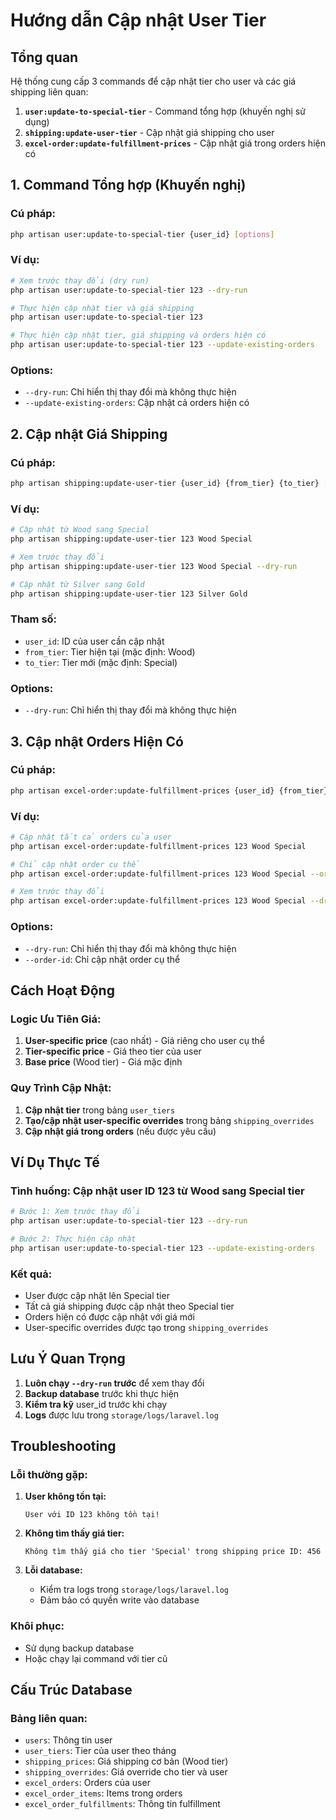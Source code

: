 # Hướng dẫn Cập nhật User Tier

## Tổng quan

Hệ thống cung cấp 3 commands để cập nhật tier cho user và các giá shipping liên quan:

1. **`user:update-to-special-tier`** - Command tổng hợp (khuyến nghị sử dụng)
2. **`shipping:update-user-tier`** - Cập nhật giá shipping cho user
3. **`excel-order:update-fulfillment-prices`** - Cập nhật giá trong orders hiện có

## 1. Command Tổng hợp (Khuyến nghị)

### Cú pháp:

```bash
php artisan user:update-to-special-tier {user_id} [options]
```

### Ví dụ:

```bash
# Xem trước thay đổi (dry run)
php artisan user:update-to-special-tier 123 --dry-run

# Thực hiện cập nhật tier và giá shipping
php artisan user:update-to-special-tier 123

# Thực hiện cập nhật tier, giá shipping và orders hiện có
php artisan user:update-to-special-tier 123 --update-existing-orders
```

### Options:

-   `--dry-run`: Chỉ hiển thị thay đổi mà không thực hiện
-   `--update-existing-orders`: Cập nhật cả orders hiện có

## 2. Cập nhật Giá Shipping

### Cú pháp:

```bash
php artisan shipping:update-user-tier {user_id} {from_tier} {to_tier} [options]
```

### Ví dụ:

```bash
# Cập nhật từ Wood sang Special
php artisan shipping:update-user-tier 123 Wood Special

# Xem trước thay đổi
php artisan shipping:update-user-tier 123 Wood Special --dry-run

# Cập nhật từ Silver sang Gold
php artisan shipping:update-user-tier 123 Silver Gold
```

### Tham số:

-   `user_id`: ID của user cần cập nhật
-   `from_tier`: Tier hiện tại (mặc định: Wood)
-   `to_tier`: Tier mới (mặc định: Special)

### Options:

-   `--dry-run`: Chỉ hiển thị thay đổi mà không thực hiện

## 3. Cập nhật Orders Hiện Có

### Cú pháp:

```bash
php artisan excel-order:update-fulfillment-prices {user_id} {from_tier} {to_tier} [options]
```

### Ví dụ:

```bash
# Cập nhật tất cả orders của user
php artisan excel-order:update-fulfillment-prices 123 Wood Special

# Chỉ cập nhật order cụ thể
php artisan excel-order:update-fulfillment-prices 123 Wood Special --order-id=456

# Xem trước thay đổi
php artisan excel-order:update-fulfillment-prices 123 Wood Special --dry-run
```

### Options:

-   `--dry-run`: Chỉ hiển thị thay đổi mà không thực hiện
-   `--order-id`: Chỉ cập nhật order cụ thể

## Cách Hoạt Động

### Logic Ưu Tiên Giá:

1. **User-specific price** (cao nhất) - Giá riêng cho user cụ thể
2. **Tier-specific price** - Giá theo tier của user
3. **Base price** (Wood tier) - Giá mặc định

### Quy Trình Cập Nhật:

1. **Cập nhật tier** trong bảng `user_tiers`
2. **Tạo/cập nhật user-specific overrides** trong bảng `shipping_overrides`
3. **Cập nhật giá trong orders** (nếu được yêu cầu)

## Ví Dụ Thực Tế

### Tình huống: Cập nhật user ID 123 từ Wood sang Special tier

```bash
# Bước 1: Xem trước thay đổi
php artisan user:update-to-special-tier 123 --dry-run

# Bước 2: Thực hiện cập nhật
php artisan user:update-to-special-tier 123 --update-existing-orders
```

### Kết quả:

-   User được cập nhật lên Special tier
-   Tất cả giá shipping được cập nhật theo Special tier
-   Orders hiện có được cập nhật với giá mới
-   User-specific overrides được tạo trong `shipping_overrides`

## Lưu Ý Quan Trọng

1. **Luôn chạy `--dry-run` trước** để xem thay đổi
2. **Backup database** trước khi thực hiện
3. **Kiểm tra kỹ** user_id trước khi chạy
4. **Logs** được lưu trong `storage/logs/laravel.log`

## Troubleshooting

### Lỗi thường gặp:

1. **User không tồn tại:**

    ```
    User với ID 123 không tồn tại!
    ```

2. **Không tìm thấy giá tier:**

    ```
    Không tìm thấy giá cho tier 'Special' trong shipping price ID: 456
    ```

3. **Lỗi database:**
    - Kiểm tra logs trong `storage/logs/laravel.log`
    - Đảm bảo có quyền write vào database

### Khôi phục:

-   Sử dụng backup database
-   Hoặc chạy lại command với tier cũ

## Cấu Trúc Database

### Bảng liên quan:

-   `users`: Thông tin user
-   `user_tiers`: Tier của user theo tháng
-   `shipping_prices`: Giá shipping cơ bản (Wood tier)
-   `shipping_overrides`: Giá override cho tier và user
-   `excel_orders`: Orders của user
-   `excel_order_items`: Items trong orders
-   `excel_order_fulfillments`: Thông tin fulfillment
